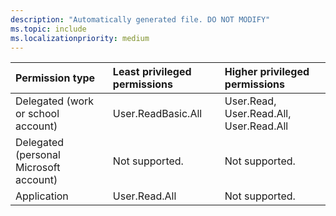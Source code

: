 ```yaml
---
description: "Automatically generated file. DO NOT MODIFY"
ms.topic: include
ms.localizationpriority: medium
---
```


|Permission type|Least privileged permissions|Higher privileged permissions|
|:---|:---|:---|
|Delegated (work or school account)|User.ReadBasic.All|User.Read, User.Read.All, User.Read.All|
|Delegated (personal Microsoft account)|Not supported.|Not supported.|
|Application|User.Read.All|Not supported.|

